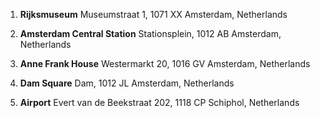 1. **Rijksmuseum**
Museumstraat 1, 1071 XX Amsterdam, Netherlands

2. **Amsterdam Central Station**
Stationsplein, 1012 AB Amsterdam, Netherlands

3. **Anne Frank House**
Westermarkt 20, 1016 GV Amsterdam, Netherlands

4. **Dam Square**
Dam, 1012 JL Amsterdam, Netherlands

5. **Airport**
Evert van de Beekstraat 202, 1118 CP Schiphol, Netherlands

